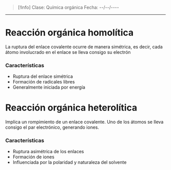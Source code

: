 >[!Info]
>Clase: Química orgánica
>Fecha: --/--/----

---
# Reacción orgánica homolítica
La ruptura del enlace covalente ocurre de manera simétrica, es decir, cada átomo involucrado en el enlace se lleva consigo su electrón
### Características
- Ruptura del enlace simétrica
- Formación de radicales libres
- Generalmente iniciada por energía
# Reacción orgánica heterolítica
Implica un rompimiento de un enlace covalente. Uno de los átomos se lleva consigo el par electrónico, generando iones.
### Características
- Ruptura asimétrica de los enlaces
- Formación de iones
- Influenciada por la polaridad y naturaleza del solvente